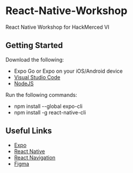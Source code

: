 # React-Native-Workshop
React Native Workshop for HackMerced VI

## Getting Started
Download the following:
- Expo Go or Expo on your iOS/Android device
- [Visual Studio Code](https://code.visualstudio.com/download)
- [NodeJS](https://nodejs.org/en/download/) 

Run the following commands:
- npm install --global expo-cli
- npm install -g react-native-cli







## Useful Links
- [Expo](https://docs.expo.io/)
- [React Native](https://reactnative.dev/docs/getting-started)
- [React Navigation](https://reactnavigation.org/docs/getting-started)
- [Figma](https://www.figma.com/)
